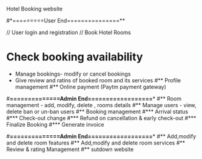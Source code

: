  Hotel Booking website 

#*=========User End===============**

// User login and registration
// Book Hotel Rooms
# Check booking availability 
* Manage bookings- modify or cancel bookings
* Give review and ratins of booked room and its services
#** Profile management 
#** Online payment (Paytm payment gateway)


#**==============Admin End==================***
#** Room management - add, modify, delete , rooms details
#** Manage users - view, delete ban or un-ban users
#** Booking management 
   #*** Arrival status
   #*** Check-out change
   #*** Refund on cancellation & early check-out 
   #*** Finalize Booking
   #*** Generate invoice


#**==============Admin End==================***
#** Add,modify and delete room features
#** Add,modify and delete room services
#** Review & rating Management 
#** sutdown website
